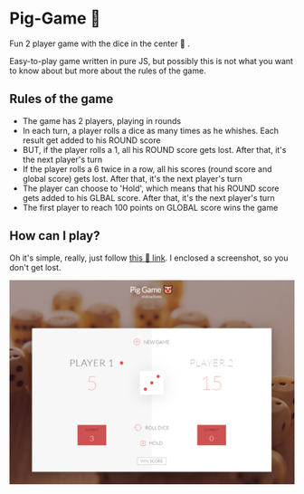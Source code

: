 # Pig-Game 🐷
Fun 2 player game with the dice in the center 🎲 .

Easy-to-play game written in pure JS, but possibly this is not what you want to know about but more about the rules of the game.

## Rules of the game
- The game has 2 players, playing in rounds
- In each turn, a player rolls a dice as many times as he whishes. Each result get added to his ROUND score
- BUT, if the player rolls a 1, all his ROUND score gets lost. After that, it's the next player's turn
- If the player rolls a 6 twice in a row, all his scores (round score and global score) gets lost. After that, it's the next player's turn
- The player can choose to 'Hold', which means that his ROUND score gets added to his GLBAL score. After that, it's the next player's turn
- The first player to reach 100 points on GLOBAL score wins the game

## How can I play?

Oh it's simple, really, just follow [this 🐷 link](https://arcadiusj.github.io/PigGame/). I enclosed a screenshot, so you don't get lost.

![screen shot](https://github.com/ArcadiusJ/PigGame/blob/master/gameScreen.png)
